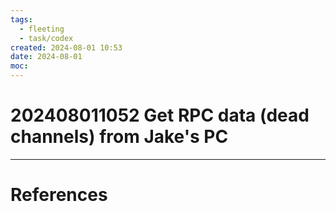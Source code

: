 ```yaml
---
tags:
  - fleeting
  - task/codex
created: 2024-08-01 10:53
date: 2024-08-01
moc:
---
```

# 202408011052 Get RPC data (dead channels) from Jake's PC

 

---
# References


